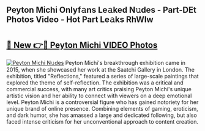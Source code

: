 ## Peyton Michi Onlyf𝚊ns Le𝚊ked N𝚞des - Part-DEt Photos Video - Hot Part Le𝚊ks RhWlw

# <h2><a href="http://ab20161.deff.icu/?id=Peyton+Michi">🔗 New 👉🔴 Peyton Michi VIDEO Photos</a></h2>

[![Peyton Michi N𝚞des](https://i.imgur.com/rIISA9y.gif)](http://ab20161.deff.icu/?id=Peyton+Michi)
Peyton Michi's breakthrough exhibition came in 2015, when she showcased her work at the Saatchi Gallery in London. The exhibition, titled "Reflections," featured a series of large-scale paintings that explored the theme of self-reflection. The exhibition was a critical and commercial success, with many art critics praising Peyton Michi's unique artistic vision and her ability to connect with viewers on a deep emotional level. Peyton Michi is a controversial figure who has gained notoriety for her unique brand of online presence. Combining elements of gaming, eroticism, and dark humor, she has amassed a large and dedicated following, but also faced intense criticism for her unconventional approach to content creation.
